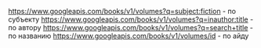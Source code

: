 https://www.googleapis.com/books/v1/volumes?q=subject:fiction - по субъекту
https://www.googleapis.com/books/v1/volumes?q=inauthor:title  - по автору
https://www.googleapis.com/books/v1/volumes?q=search+title - по названию
https://www.googleapis.com/books/v1/volumes/id - по айду
